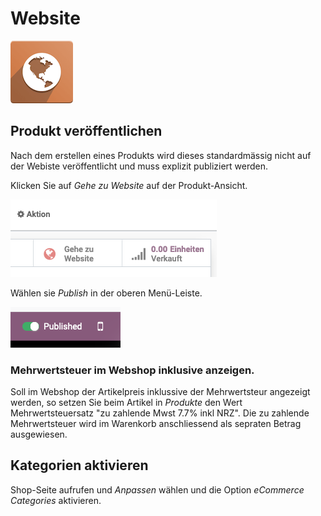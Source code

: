 # Website
![icons_odoo_website](assets/icons_odoo_website.png)

## Produkt veröffentlichen

Nach dem erstellen eines Produkts wird dieses standardmässig nicht auf der Webiste veröffentlicht und muss explizit publiziert werden.

Klicken Sie auf *Gehe zu Website* auf der Produkt-Ansicht.

![](assets/Website%20Gehe%20zu%20Website.png)

Wählen sie *Publish*  in der oberen Menü-Leiste.

![](assets/Website%20Publish%20toggle.png)

### Mehrwertsteuer im Webshop inklusive anzeigen.
Soll im Webshop der Artikelpreis inklussive der Mehrwertsteur angezeigt werden, so setzen Sie beim Artikel in *Produkte* den Wert Mehrwertsteuersatz "zu zahlende Mwst 7.7% inkl NRZ". Die zu zahlende Mehrwertsteuer wird im Warenkorb anschliessend als sepraten Betrag ausgewiesen.

## Kategorien aktivieren

Shop-Seite aufrufen und *Anpassen* wählen und die Option *eCommerce Categories* aktivieren.